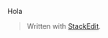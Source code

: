 
Hola


> Written with [StackEdit](https://stackedit.io/).
<!--stackedit_data:
eyJoaXN0b3J5IjpbLTQ0Njk5NTY1OF19
-->
